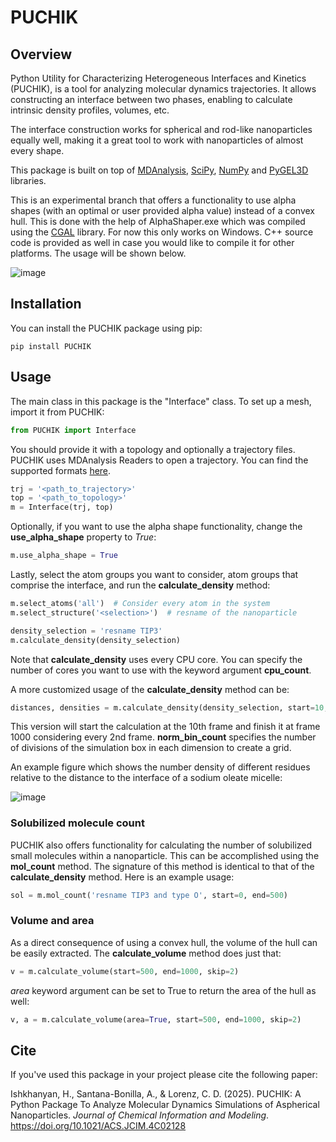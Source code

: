 # PUCHIK

## Overview
Python Utility for Characterizing Heterogeneous Interfaces and Kinetics (PUCHIK), is a tool for analyzing molecular dynamics trajectories. It allows constructing an interface between two phases, enabling to calculate intrinsic density profiles, volumes, etc.

The interface construction works for spherical and rod-like nanoparticles equally well, making it a great tool to work with nanoparticles of almost every shape. 

This package is built on top of [MDAnalysis](https://www.mdanalysis.org/), [SciPy](https://scipy.org/), [NumPy](https://numpy.org/doc/stable/index.html) and [PyGEL3D](https://pypi.org/project/PyGEL3D/) libraries.

This is an experimental branch that offers a functionality to use alpha shapes (with an optimal or user provided alpha value) instead of a convex hull. This is done with the help of AlphaShaper.exe which was compiled using the [CGAL](https://www.cgal.org/) library. For now this only works on Windows. C++ source code is provided as well in case you would like to compile it for other platforms. The usage will be shown below.

![image](https://drive.google.com/uc?export=view&id=1YTiM2OxzkGO0GcbC5WvFffBdZN9-e_6D)

## Installation

You can install the PUCHIK package using pip:

```
pip install PUCHIK
```

## Usage

The main class in this package is the "Interface" class. To set up a mesh, import it from PUCHIK:

```python
from PUCHIK import Interface
```

You should provide it with a topology and optionally a trajectory files. PUCHIK uses MDAnalysis Readers to open a trajectory. You can find the supported formats [here](https://docs.mdanalysis.org/stable/documentation_pages/coordinates/init.html).

```python
trj = '<path_to_trajectory>'
top = '<path_to_topology>'
m = Interface(trj, top)
```

Optionally, if you want to use the alpha shape functionality, change the **use_alpha_shape** property to *True*:
```python
m.use_alpha_shape = True
```
Lastly, select the atom groups you want to consider, atom groups that comprise the interface, and run the **calculate_density** method:

```python
m.select_atoms('all')  # Consider every atom in the system
m.select_structure('<selection>')  # resname of the nanoparticle

density_selection = 'resname TIP3'
m.calculate_density(density_selection)
```

Note that **calculate_density** uses every CPU core. You can specify the number of cores you want to use with the keyword argument **cpu_count**.

A more customized usage of the **calculate_density** method can be:

```python
distances, densities = m.calculate_density(density_selection, start=10, end=1000, skip=2, norm_bin_count=12)
```

This version will start the calculation at the 10th frame and finish it at frame 1000 considering every 2nd frame. **norm_bin_count** specifies the number of divisions of the simulation box in each dimension to create a grid.

An example figure which shows the number density of different residues relative to the distance to the interface of a sodium oleate micelle:

![image](https://drive.google.com/uc?export=view&id=1swRuoD-rs01SA-4jqPLjwxuuv9UlUGkm)


### Solubilized molecule count

PUCHIK also offers functionality for calculating the number of solubilized small molecules within a nanoparticle. This can be accomplished using the **mol_count** method. The signature of this method is identical to that of the **calculate_density** method. Here is an example usage:
```python
sol = m.mol_count('resname TIP3 and type O', start=0, end=500)
```

### Volume and area
 As a direct consequence of using a convex hull, the volume of the hull can be easily extracted. The **calculate_volume** method does just that:
 
```python
v = m.calculate_volume(start=500, end=1000, skip=2)
```

*area* keyword argument can be set to True to return the area of the hull as well:
```python
v, a = m.calculate_volume(area=True, start=500, end=1000, skip=2)
```

## Cite

If you've used this package in your project please cite the following paper:

Ishkhanyan, H., Santana-Bonilla, A., & Lorenz, C. D. (2025). PUCHIK: A Python Package To Analyze Molecular Dynamics Simulations of Aspherical Nanoparticles. *Journal of Chemical Information and Modeling*. https://doi.org/10.1021/ACS.JCIM.4C02128
